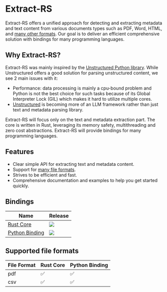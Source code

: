 # Extract-RS

Extract-RS offers a unified approach for detecting and extracting metadata and text content from various documents
types such as PDF, Word, HTML, and [many other formats](#supported-file-formats).
Our goal is to deliver an efficient comprehensive solution with bindings for many programming languages.

## Why Extract-RS?

Extract-RS was mainly inspired by the [Unstructured Python library](https://github.com/Unstructured-IO/unstructured).
While Unstructured offers a good solution for parsing unstructured content, we see 2 main issues with it:

* Performance: data processing is mainly a cpu-bound problem and Python is not the best choice for such tasks
  because of its Global Interpreter Lock (GIL) which makes it hard to utilize multiple cores.
* [Unstructured](https://github.com/Unstructured-IO/unstructured) is becoming more of an LLM framework rather than
  just text and metadata parsing library.

Extract-RS will focus only on the text and metadata extraction part. The core is written in Rust, leveraging its
memory safety, multithreading and zero cost abstractions. Extract-RS will provide bindings for many programming
languages.

## Features

* Clear simple API for extracting text and metadata content.
* Support for [many file formats](#supported-file-formats).
* Strives to be efficient and fast.
* Comprehensive documentation and examples to help you get started quickly.

## Bindings

| Name                                        | Release                                                                                |
|---------------------------------------------|----------------------------------------------------------------------------------------|
| [Rust Core](extract-rs/README.md)           | [![](https://img.shields.io/crates/v/extract-rs)](https://crates.io/crates/extract-rs) |
| [Python Binding](bindings/python/README.md) | [![](https://img.shields.io/pypi/v/extract-rs)](https://pypi.org/project/extract-rs/)  |

## Supported file formats

| File Format | Rust Core | Python Binding |
|-------------|-----------|----------------|
| pdf         | ✅         | ✅              |
| csv         | ✅         | ✅              |
